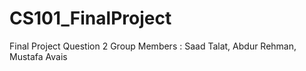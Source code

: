 # CS101_FinalProject
Final Project Question 2
Group Members : Saad Talat, Abdur Rehman, Mustafa Avais

